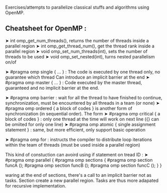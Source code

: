 Exercises/attempts to parallelize classical stuffs and algorithms using OpenMP.

## Cheatsheet for OpenMP :

➤ int omp_get_num_threads(), returns the number of threads inside a
parallel region
➤ int omp_get_thread_num(), get the thread rank inside a parallel region
➤ void omp_set_num_threads(int), sets the number of threads to be used
➤ void omp_set_nested(int), turns nested parallelism on/of

➤ #pragma omp single { ... } : The code is executed by one thread only, no guarantee which thread
Can introduce an implicit barrier at the end
➤ #pragma omp master { ... } : Code executed by the master thread, guaranteed and no implicit barrier at the
end.


➤ #pragma omp barrier :  wait for all the thread to have finished to continue, synchronization, must be encountered by all threads in a team (or none)
➤ #pragma omp ordered { a block of codes }
is another form of synchronization (in sequential order). The form
➤ #pragma omp critical { a block of codes } : only one thread at the time will work on next line ({} can be omiited for only one line)
➤ #pragma omp atomic { single assignment statement } :  same, but more efficient, only support basic operation


➤ #pragma omp for : instructs the compiler to distribute loop iterations within the team of threads (must be used inside a parallel region)


This kind of constuction can avoird using if statement on tread ID :
➤ #pragma omp parallel
{
  #pragma omp sections
  {
  #pragma omp section
  funcA ();
  #pragma omp section
  funcB ();
  #pragma omp section
  funcC ();
  }
}

waring at the end of sections, there's a call to an implicit barrier not as tasks. Section create a new parallel region. Tasks are thus more adapated for recursive implementation.
